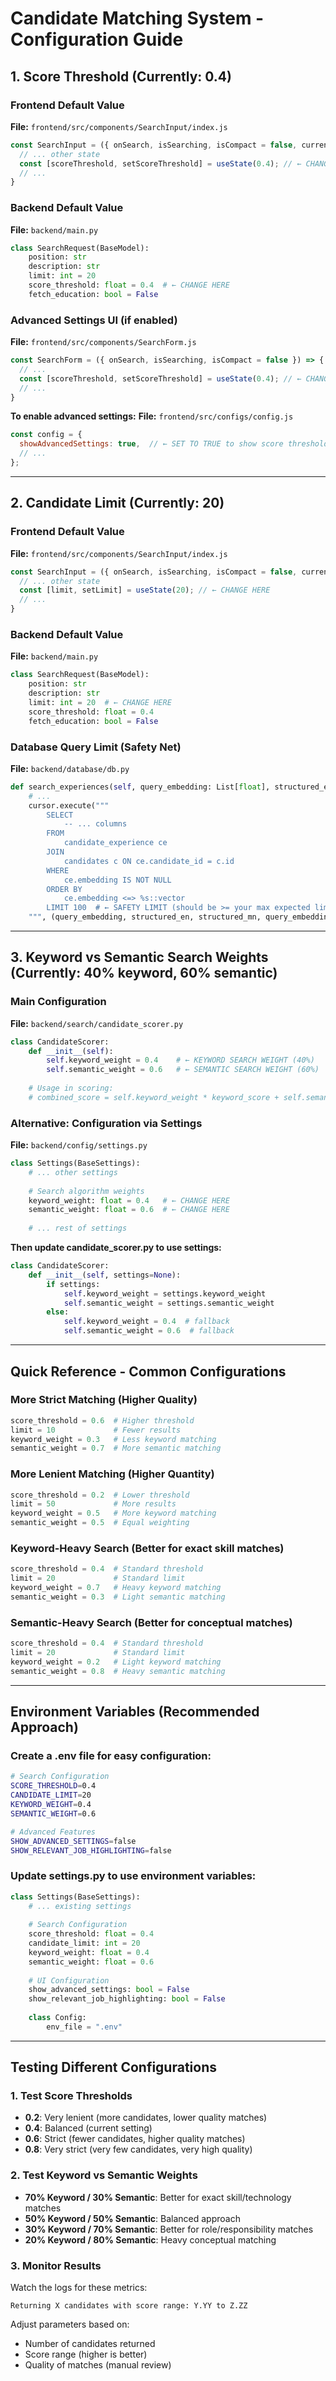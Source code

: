 # Candidate Matching System - Configuration Guide

## 1. Score Threshold (Currently: 0.4)

### Frontend Default Value
**File:** `frontend/src/components/SearchInput/index.js`
```javascript
const SearchInput = ({ onSearch, isSearching, isCompact = false, currentSearchQuery }) => {
  // ... other state
  const [scoreThreshold, setScoreThreshold] = useState(0.4); // ← CHANGE HERE
  // ...
}
```

### Backend Default Value
**File:** `backend/main.py`
```python
class SearchRequest(BaseModel):
    position: str
    description: str
    limit: int = 20
    score_threshold: float = 0.4  # ← CHANGE HERE
    fetch_education: bool = False
```

### Advanced Settings UI (if enabled)
**File:** `frontend/src/components/SearchForm.js`
```javascript
const SearchForm = ({ onSearch, isSearching, isCompact = false }) => {
  // ...
  const [scoreThreshold, setScoreThreshold] = useState(0.4); // ← CHANGE HERE
  // ...
}
```

**To enable advanced settings:**
**File:** `frontend/src/configs/config.js`
```javascript
const config = {
  showAdvancedSettings: true,  // ← SET TO TRUE to show score threshold UI
  // ...
};
```

---

## 2. Candidate Limit (Currently: 20)

### Frontend Default Value
**File:** `frontend/src/components/SearchInput/index.js`
```javascript
const SearchInput = ({ onSearch, isSearching, isCompact = false, currentSearchQuery }) => {
  // ... other state
  const [limit, setLimit] = useState(20); // ← CHANGE HERE
  // ...
}
```

### Backend Default Value
**File:** `backend/main.py`
```python
class SearchRequest(BaseModel):
    position: str
    description: str
    limit: int = 20  # ← CHANGE HERE
    score_threshold: float = 0.4
    fetch_education: bool = False
```

### Database Query Limit (Safety Net)
**File:** `backend/database/db.py`
```python
def search_experiences(self, query_embedding: List[float], structured_en: str, structured_mn: str) -> List[Dict[str, Any]]:
    # ...
    cursor.execute("""
        SELECT 
            -- ... columns
        FROM 
            candidate_experience ce
        JOIN 
            candidates c ON ce.candidate_id = c.id
        WHERE 
            ce.embedding IS NOT NULL
        ORDER BY 
            ce.embedding <=> %s::vector
        LIMIT 100  # ← SAFETY LIMIT (should be >= your max expected limit)
    """, (query_embedding, structured_en, structured_mn, query_embedding))
```

---

## 3. Keyword vs Semantic Search Weights (Currently: 40% keyword, 60% semantic)

### Main Configuration
**File:** `backend/search/candidate_scorer.py`
```python
class CandidateScorer:
    def __init__(self):
        self.keyword_weight = 0.4    # ← KEYWORD SEARCH WEIGHT (40%)
        self.semantic_weight = 0.6   # ← SEMANTIC SEARCH WEIGHT (60%)
        
    # Usage in scoring:
    # combined_score = self.keyword_weight * keyword_score + self.semantic_weight * row["norm_cos_sim"]
```

### Alternative: Configuration via Settings
**File:** `backend/config/settings.py`
```python
class Settings(BaseSettings):
    # ... other settings
    
    # Search algorithm weights
    keyword_weight: float = 0.4   # ← CHANGE HERE
    semantic_weight: float = 0.6  # ← CHANGE HERE
    
    # ... rest of settings
```

**Then update candidate_scorer.py to use settings:**
```python
class CandidateScorer:
    def __init__(self, settings=None):
        if settings:
            self.keyword_weight = settings.keyword_weight
            self.semantic_weight = settings.semantic_weight
        else:
            self.keyword_weight = 0.4  # fallback
            self.semantic_weight = 0.6  # fallback
```

---

## Quick Reference - Common Configurations

### More Strict Matching (Higher Quality)
```python
score_threshold = 0.6  # Higher threshold
limit = 10             # Fewer results
keyword_weight = 0.3   # Less keyword matching
semantic_weight = 0.7  # More semantic matching
```

### More Lenient Matching (Higher Quantity)
```python
score_threshold = 0.2  # Lower threshold
limit = 50             # More results
keyword_weight = 0.5   # More keyword matching
semantic_weight = 0.5  # Equal weighting
```

### Keyword-Heavy Search (Better for exact skill matches)
```python
score_threshold = 0.4  # Standard threshold
limit = 20             # Standard limit
keyword_weight = 0.7   # Heavy keyword matching
semantic_weight = 0.3  # Light semantic matching
```

### Semantic-Heavy Search (Better for conceptual matches)
```python
score_threshold = 0.4  # Standard threshold
limit = 20             # Standard limit
keyword_weight = 0.2   # Light keyword matching
semantic_weight = 0.8  # Heavy semantic matching
```

---

## Environment Variables (Recommended Approach)

### Create a .env file for easy configuration:
```bash
# Search Configuration
SCORE_THRESHOLD=0.4
CANDIDATE_LIMIT=20
KEYWORD_WEIGHT=0.4
SEMANTIC_WEIGHT=0.6

# Advanced Features
SHOW_ADVANCED_SETTINGS=false
SHOW_RELEVANT_JOB_HIGHLIGHTING=false
```

### Update settings.py to use environment variables:
```python
class Settings(BaseSettings):
    # ... existing settings
    
    # Search Configuration
    score_threshold: float = 0.4
    candidate_limit: int = 20
    keyword_weight: float = 0.4
    semantic_weight: float = 0.6
    
    # UI Configuration
    show_advanced_settings: bool = False
    show_relevant_job_highlighting: bool = False
    
    class Config:
        env_file = ".env"
```

---

## Testing Different Configurations

### 1. Test Score Thresholds
- **0.2**: Very lenient (more candidates, lower quality matches)
- **0.4**: Balanced (current setting)
- **0.6**: Strict (fewer candidates, higher quality matches)
- **0.8**: Very strict (very few candidates, very high quality)

### 2. Test Keyword vs Semantic Weights
- **70% Keyword / 30% Semantic**: Better for exact skill/technology matches
- **50% Keyword / 50% Semantic**: Balanced approach
- **30% Keyword / 70% Semantic**: Better for role/responsibility matches
- **20% Keyword / 80% Semantic**: Heavy conceptual matching

### 3. Monitor Results
Watch the logs for these metrics:
```
Returning X candidates with score range: Y.YY to Z.ZZ
```

Adjust parameters based on:
- Number of candidates returned
- Score range (higher is better)
- Quality of matches (manual review)